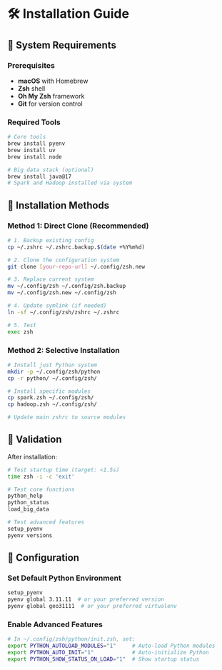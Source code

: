 # 🛠️ Installation Guide

## 🎯 System Requirements

### Prerequisites
- **macOS** with Homebrew
- **Zsh** shell  
- **Oh My Zsh** framework
- **Git** for version control

### Required Tools
```bash
# Core tools
brew install pyenv
brew install uv
brew install node

# Big data stack (optional)
brew install java@17
# Spark and Hadoop installed via system
```

## 🚀 Installation Methods

### Method 1: Direct Clone (Recommended)
```bash
# 1. Backup existing config
cp ~/.zshrc ~/.zshrc.backup.$(date +%Y%m%d)

# 2. Clone the configuration system  
git clone [your-repo-url] ~/.config/zsh.new

# 3. Replace current system
mv ~/.config/zsh ~/.config/zsh.backup
mv ~/.config/zsh.new ~/.config/zsh

# 4. Update symlink (if needed)
ln -sf ~/.config/zsh/zshrc ~/.zshrc

# 5. Test
exec zsh
```

### Method 2: Selective Installation
```bash
# Install just Python system
mkdir -p ~/.config/zsh/python
cp -r python/ ~/.config/zsh/

# Install specific modules
cp spark.zsh ~/.config/zsh/
cp hadoop.zsh ~/.config/zsh/

# Update main zshrc to source modules
```

## 🧪 Validation

After installation:
```bash
# Test startup time (target: <1.5s)
time zsh -i -c 'exit'

# Test core functions
python_help
python_status
load_big_data

# Test advanced features
setup_pyenv
pyenv versions
```

## 🔧 Configuration

### Set Default Python Environment
```bash
setup_pyenv
pyenv global 3.11.11  # or your preferred version
pyenv global geo31111  # or your preferred virtualenv
```

### Enable Advanced Features
```bash
# In ~/.config/zsh/python/init.zsh, set:
export PYTHON_AUTOLOAD_MODULES="1"     # Auto-load Python modules
export PYTHON_AUTO_INIT="1"            # Auto-initialize Python
export PYTHON_SHOW_STATUS_ON_LOAD="1"  # Show startup status
```
